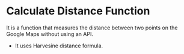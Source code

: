 # Calculate Distance Function

It is a function that measures the distance between two points on the Google Maps without using an API.

-  It uses Harvesine distance formula.
